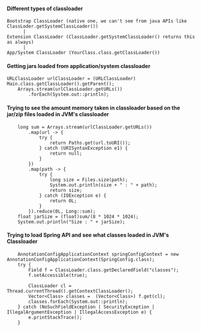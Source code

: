 #### Different types of classloader
```
Bootstrap ClassLoader (native one, we can't see from java APIs like ClassLoder.getSystemClassLoader())
      |
Extension ClassLoader (ClassLoader.getSystemClassLoader() returns this as always)
      |
App/System ClassLoader (YourClass.class.getClassLoader())
```


#### Getting jars loaded from application/system classloader

    URLClassLoader urlClassLoader = (URLClassLoader) Main.class.getClassLoader().getParent();
		Arrays.stream(urlClassLoader.getURLs())
			.forEach(System.out::println);

#### Trying to see the amount memory taken in classloader based on the jar/zip files loaded in JVM's classloader
		long sum = Arrays.stream(urlClassLoader.getURLs())
			.map(url -> {
				try {
					return Paths.get(url.toURI());
				} catch (URISyntaxException e1) {
					return null;
				}
			})
			.map(path -> {
				try {
					long size = Files.size(path);
					System.out.println(size + " : " + path);
					return size;
				} catch (IOException e) {
					return 0L;
				}
			}).reduce(0L, Long::sum);
		float jarSize = (float)sum/(8 * 1024 * 1024);
		System.out.println("Size : " + jarSize);
    
#### Trying to load Spring API and see what classes loaded in JVM's Classloader
		AnnotationConfigApplicationContext springConfigContext = new AnnotationConfigApplicationContext(SpringConfig.class);
		try {
			Field f = ClassLoader.class.getDeclaredField("classes");
			f.setAccessible(true);

			ClassLoader cl = Thread.currentThread().getContextClassLoader();
			Vector<Class> classes =  (Vector<Class>) f.get(cl);
			classes.forEach(System.out::println);
		} catch (NoSuchFieldException | SecurityException | IllegalArgumentException | IllegalAccessException e) {
			e.printStackTrace();
		}
